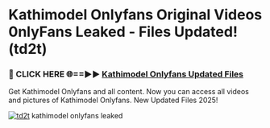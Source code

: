 # Kathimodel Onlyfans Original Videos 0nlyFans Leaked - Files Updated! (td2t)

<h3>🔴 CLICK HERE 🌐==►► <a href="https://tinyurl.com/2wckxsce" rel="nofollow">Kathimodel Onlyfans Updated Files</a></h3>

Get Kathimodel Onlyfans and all content. Now you can access all videos and pictures of Kathimodel Onlyfans. New Updated Files 2025!

[![td2t](https://i.imgur.com/AFduVYN.gif)](https://tinyurl.com/2wckxsce)
kathimodel onlyfans leaked